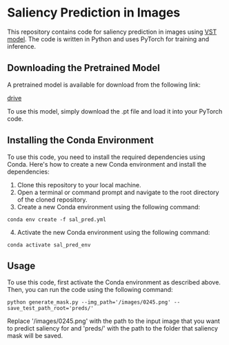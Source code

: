 # Saliency Prediction in Images

This repository contains code for saliency prediction in images using [VST model](https://arxiv.org/abs/2104.12099). The code is written in Python and uses PyTorch for training and inference.

## Downloading the Pretrained Model

A pretrained model is available for download from the following link:

[drive](https://drive.google.com/file/d/1RWyrU72GPgAFdcglI1V_DLHWPuiRiTHM/view?usp=sharing)

To use this model, simply download the .pt file and load it into your PyTorch code.

## Installing the Conda Environment

To use this code, you need to install the required dependencies using Conda. Here's how to create a new Conda environment and install the dependencies:

1. Clone this repository to your local machine.
2. Open a terminal or command prompt and navigate to the root directory of the cloned repository.
3. Create a new Conda environment using the following command:
```console
conda env create -f sal_pred.yml
```
4. Activate the new Conda environment using the following command:
```console
conda activate sal_pred_env
```

## Usage

To use this code, first activate the Conda environment as described above. Then, you can run the code using the following command:
```console
python generate_mask.py --img_path='/images/0245.png' --save_test_path_root='preds/'
```
Replace '/images/0245.png' with the path to the input image that you want to predict saliency for and 'preds/' with the path to the folder that saliency mask will be saved.

